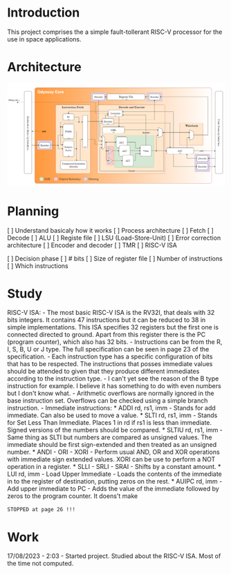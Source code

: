 # Introduction

This project comprises the a simple fault-tollerant RISC-V processor for the use in space applications.

# Architecture

![plot](./docs/architecure.png)

# Planning

[ ] Understand basicaly how it works
    [ ] Process architecture
        [ ] Fetch
        [ ] Decode
        [ ] ALU
        [ ] Registe file
        [ ] LSU (Load-Store-Unit)
    [ ] Error correction architecture
        [ ] Encoder and decoder
        [ ] TMR
    [ ] RISC-V ISA

[ ] Decision phase
    [ ] # bits
    [ ] Size of register file
    [ ] Number of instructions
        [ ] Which instructions

# Study

RISC-V ISA:
    - The most basic RISC-V ISA is the RV32I, that deals with 32 bits integers. It contains 47 instructions but it can be reduced to 38 in simple implementations. This ISA specifies 32 registers but the first one is connected directed to ground. Apart from this register there is the PC (program counter), which also has 32 bits.
    - Instructions can be from the R, I, S, B, U or J type. The full specification can be seen in page 23 of the specification.
        - Each instruction type has a specific configuration of bits that has to be respected. The instructions that posses immediate values should be attended to given that they produce different immediates according to the instruction type.
        - I can't yet see the reason of the B type instruction for example. I believe it has something to do with even numbers but I don't know what.
    - Arithmetic overflows are normally ignored in the base instruction set. Overflows can be checked using a simple branch instruction.
    - Immediate instructions:
        * ADDI rd, rs1, imm - Stands for add immediate. Can also be used to move a value.
        * SLTI rd, rs1, imm - Stands for Set Less Than Immediate. Places 1 in rd if rs1 is less than immediate. Signed versions of the numbers should be compared.
        * SLTIU rd, rs1, imm - Same thing as SLTI but numbers are compared as unsigned values. The immediate should be first sign-extended and then treated as an unsigned number.
        * ANDI - ORI - XORI - Perform usual AND, OR and XOR operations with immediate sign extended values. XORI can be use to perform a NOT operation in a register.
        * SLLI - SRLI - SRAI - Shifts by a constant amount.
        * LUI rd, imm - Load Upper Immediate - Loads the contents of the immediate in to the register of destination, putting zeros on the rest.
        * AUIPC rd, imm - Add upper immediate to PC - Adds the value of the immediate followed by zeros to the program counter. It doens't make

    STOPPED at page 26 !!!


# Work

17/08/2023 - 2:03 - Started project. Studied about the RISC-V ISA. Most of the time not computed.